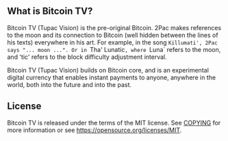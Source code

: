 What is Bitcoin TV?
----------------

Bitcoin TV (Tupac Vision) is the pre-original Bitcoin. 2Pac makes references to the moon and its connection to Bitcoin (well hidden between the lines of his texts) everywhere in his art. For example, in the song `Killumati', 2Pac says "... moon ...". Or in `Tha' Lunatic`, where `Luna` refers to the moon, and 'tic' refers to the block difficulty adjustment interval.

Bitcoin TV (Tupac Vision) builds on Bitcoin core, and is an experimental digital currency that enables instant payments to
anyone, anywhere in the world, both into the future and into the past.

License
-------

Bitcoin TV is released under the terms of the MIT license. See [COPYING](COPYING) for more
information or see https://opensource.org/licenses/MIT.